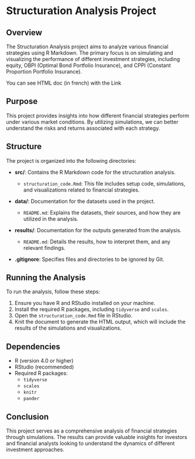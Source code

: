 # Structuration Analysis Project

## Overview
The Structuration Analysis project aims to analyze various financial strategies using R Markdown. The primary focus is on simulating and visualizing the performance of different investment strategies, including equity, OBPI (Optimal Bond Portfolio Insurance), and CPPI (Constant Proportion Portfolio Insurance).

You can see HTML doc (in french) with the Link 

## Purpose
This project provides insights into how different financial strategies perform under various market conditions. By utilizing simulations, we can better understand the risks and returns associated with each strategy.

## Structure
The project is organized into the following directories:

- **src/**: Contains the R Markdown code for the structuration analysis.
  - `structuration_code.Rmd`: This file includes setup code, simulations, and visualizations related to financial strategies.

- **data/**: Documentation for the datasets used in the project.
  - `README.md`: Explains the datasets, their sources, and how they are utilized in the analysis.

- **results/**: Documentation for the outputs generated from the analysis.
  - `README.md`: Details the results, how to interpret them, and any relevant findings.

- **.gitignore**: Specifies files and directories to be ignored by Git.

## Running the Analysis
To run the analysis, follow these steps:

1. Ensure you have R and RStudio installed on your machine.
2. Install the required R packages, including `tidyverse` and `scales`.
3. Open the `structuration_code.Rmd` file in RStudio.
4. Knit the document to generate the HTML output, which will include the results of the simulations and visualizations.

## Dependencies
- R (version 4.0 or higher)
- RStudio (recommended)
- Required R packages:
  - `tidyverse`
  - `scales`
  - `knitr`
  - `pander`

## Conclusion
This project serves as a comprehensive analysis of financial strategies through simulations. The results can provide valuable insights for investors and financial analysts looking to understand the dynamics of different investment approaches.